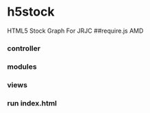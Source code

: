 # h5stock
HTML5 Stock Graph For JRJC
##require.js AMD
### controller
### modules
### views

### run index.html